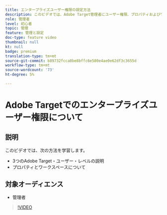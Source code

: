 ```yaml
---
title: エンタープライズユーザー権限の設定方法
description: このビデオでは、Adobe Target管理者にユーザー権限、プロパティおよびワークスペースを紹介します。 このビデオでは、様々なユーザーレベルと、プロパティとワークスペースを使用してユーザーアクセスを制御する方法について説明します。
role: 管理者
level: 初心者
topic: 管理
feature: 管理と設定
doc-type: feature video
thumbnail: null
kt: null
badge: premium
translation-type: tm+mt
source-git-commit: b89732fcca0be8bffc6e580e4ae0e62df3c3655d
workflow-type: tm+mt
source-wordcount: '73'
ht-degree: 5%

---
```



# Adobe Targetでのエンタープライズユーザー権限について

## 説明

このビデオでは、次の方法を学習します。

* 3つのAdobe Target・ユーザー・レベルの説明
* プロパティとワークスペースについて

## 対象オーディエンス

* 管理者

>[!VIDEO](https://video.tv.adobe.com/v/19042/?quality=12)